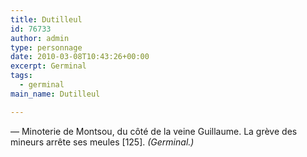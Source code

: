 ```yaml
---
title: Dutilleul
id: 76733
author: admin
type: personnage
date: 2010-03-08T10:43:26+00:00
excerpt: Germinal
tags:
  - germinal
main_name: Dutilleul

---
```

— Minoterie de Montsou, du côté de la veine Guillaume. La grève des mineurs arrête ses meules [125]. _(Germinal.)_